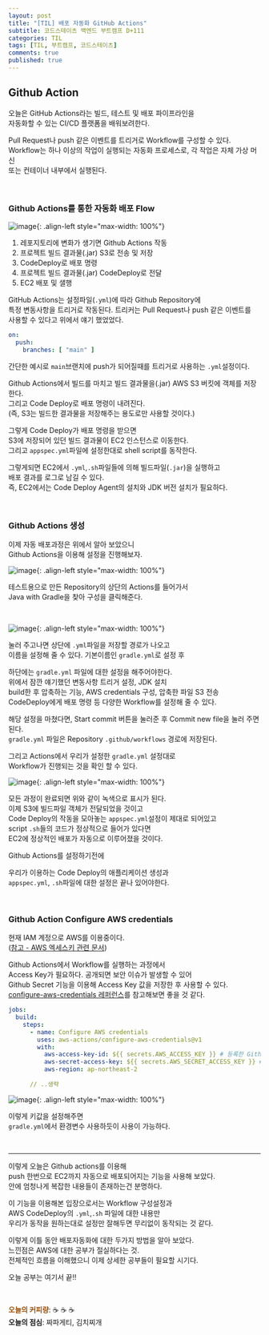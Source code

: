 ```yaml
---
layout: post
title: "[TIL] 배포 자동화 GitHub Actions"
subtitle: 코드스테이츠 백엔드 부트캠프 D+111
categories: TIL
tags: [TIL, 부트캠프, 코드스테이츠]
comments: true
published: true
---
```



## Github Action  

오늘은 GitHub Actions라는 빌드, 테스트 및 배포 파이프라인을  
자동화할 수 있는 CI/CD 플랫폼을 배워보려한다.  

Pull Request나 push 같은 이벤트를 트리거로 Workflow를 구성할 수 있다.  
Workflow는 하나 이상의 작업이 실행되는 자동화 프로세스로, 각 작업은 자체 가상 머신  
또는 컨테이너 내부에서 실행된다.  

<br/>

### Github Actions를 통한 자동화 배포 Flow

![image](https://user-images.githubusercontent.com/95069395/211198221-41e6c8bb-69ab-419e-abcc-7dea89e4820a.png){: .align-left style="max-width: 100%"}

1. 레포지토리에 변화가 생기면 Github Actions 작동
2. 프로젝트 빌드 결과물(.jar) S3로 전송 및 저장
3. CodeDeploy로 배포 명령
4. 프로젝트 빌드 결과물(.jar) CodeDeploy로 전달
5. EC2 배포 및 샐행

GitHub Actions는 설정파일(`.yml`)에 따라 Github Repository에  
특정 변동사항을 트리거로 작동된다. 트리커는 Pull Request나 push 같은 이벤트를  
사용할 수 있다고 위에서 얘기 했었었다.  
```yaml
on:
  push:
    branches: [ "main" ]
```  
간단한 예시로 `main`브랜치에 push가 되어질때를 트리거로 사용하는 `.yml`설정이다.  

Github Actions에서 빌드를 마치고 빌드 결과물을(.jar)  AWS S3 버킷에 객체를 저장한다.  
그리고 Code Deploy로 배포 명령이 내려진다.  
(즉, S3는 빌드한 결과물을 저장해주는 용도로만 사용할 것이다.)  

그렇게 Code Deploy가 배포 명령을 받으면  
S3에 저장되어 있던 빌드 결과물이 EC2 인스턴스로 이동한다.  
그리고 `appspec.yml`파일에 설정한대로 shell script를 동작한다.  

그렇게되면 EC2에서 `.yml`,`.sh`파일들에 의해 빌드파일(`.jar`)을 실행하고  
배포 결과를 로그로 남길 수 있다.  
즉, EC2에서는 Code Deploy Agent의 설치와 JDK 버전 설치가 필요하다.

<br/>

### Github Actions 생성  
이제 자동 배포과정은 위에서 알아 보았으니  
Github Actions을 이용해 설정을 진행해보자.

![image](https://user-images.githubusercontent.com/95069395/211198210-54183799-002d-4133-8186-38d7dab91234.png){: .align-left style="max-width: 100%"}


테스트용으로 만든 Repository의 상단의 Actions를 들어가서  
Java with Gradle을 찾아 구성을 클릭해준다.


<br/>

![image](https://user-images.githubusercontent.com/95069395/211198225-dc707086-d00e-4c10-af98-76c7d6edcab7.png){: .align-left style="max-width: 100%"}


눌러 주고나면 상단에 `.yml`파일을 저장할 경로가 나오고  
이름을 설정해 줄 수 있다. 기본이름인 `gradle.yml`로 설정 후  

하단에는 `gradle.yml` 파일에 대한 설정을 해주어야한다.  
위에서 잠깐 얘기했던 변동사항 트리거 설정, JDK 설치  
build한 후 압축하는 기능, AWS credentials 구성, 압축한 파일 S3 전송  
CodeDeploy에게 배포 명령 등 다양한 Workflow를 설정해 줄 수 있다.  

해당 설정을 마쳤다면, Start commit 버튼을 눌러준 후 Commit new file을 눌러 주면 된다.   
`gradle.yml` 파일은 Repository `.github/workflows` 경로에 저장된다.  

그리고 Actions에서 우리가 설정한 `gradle.yml` 설정대로  
Workflow가 진행되는 것을 확인 할 수 있다.


![image](https://user-images.githubusercontent.com/95069395/211198223-9ab8da01-83ea-4b09-a992-c8347042f5d2.png){: .align-left style="max-width: 100%"}

모든 과정이 완료되면 위와 같이 녹색으로 표시가 된다.  
이제 S3에 빌드파일 객체가 전달되었을 것이고  
Code Deploy의 작동을 모아놓는 `appspec.yml`설정이 제대로 되어있고  
script `.sh`들의 코드가 정상적으로 들어가 있다면  
EC2에 정상적인 배포가 자동으로 이루어졌을 것이다.

Github Actions를 설정하기전에


우리가 이용하는 Code Deploy의 애플리케이션 생성과  
`appspec.yml`, `.sh`파일에 대한 설정은 끝나 있어야한다.


<br/>

### Github Action Configure AWS credentials

현재 IAM 계정으로 AWS를 이용중이다.  
([참고 - AWS 엑세스키 관련 문서])

Github Actions에서 Workflow를 실행하는 과정에서  
Access Key가 필요하다. 공개되면 보안 이슈가 발생할 수 있어  
Github Secret 기능을 이용해 Access Key 값을 저장한 후 사용할 수 있다.  
[configure-aws-credentials 레퍼런스]를 참고해보면 좋을 것 같다.

```yaml
jobs:
  build:
    steps:      
      - name: Configure AWS credentials
        uses: aws-actions/configure-aws-credentials@v1
        with:
          aws-access-key-id: ${{ secrets.AWS_ACCESS_KEY }} # 등록한 Github Secret
          aws-secret-access-key: ${{ secrets.AWS_SECRET_ACCESS_KEY }} # 등록한 Github Secret
          aws-region: ap-northeast-2
     
      // ..생략
```

![image](https://user-images.githubusercontent.com/95069395/211198212-b1fff5ec-39c8-480d-ad7f-05b67fcb9b31.png){: .align-left style="max-width: 100%"}


이렇게 키값을 설정해주면  
`gradle.yml`에서 환경변수 사용하듯이 사용이 가능하다.


<br/>  

[참고 - AWS 엑세스키 관련 문서]: https://docs.aws.amazon.com/ko_kr/powershell/latest/userguide/pstools-appendix-sign-up.html
[configure-aws-credentials 레퍼런스]:https://github.com/aws-actions/configure-aws-credentials

---

이렇게 오늘은 Github actions를 이용해  
push 한번으로 EC2까지 자동으로 배포되어지는 기능을 사용해 보았다.  
안에 엄청나게 복잡한 내용들이 존재하는건 분명하다.  

이 기능을 이용해본 입장으로서는 Workflow 구성설정과  
AWS CodeDeploy의 `.yml`,`.sh` 파일에 대한 내용만  
우리가 동작을 원하는대로 설정만 잘해두면 무리없이 동작되는 것 같다.

이렇게 이틀 동안 배포자동화에 대한 두가지 방법을 알아 보았다.  
느낀점은 AWS에 대한 공부가 절실하다는 것.  
전체적인 흐름을 이해했으니 이제 상세한 공부들이 필요할 시기다.  

오늘 공부는 여기서 끝!!



<br/>  

<span style="color:#994C00">**오늘의 커피량**</span>: ☕️ ☕️ ☕️  
**오늘의 점심**: 짜파게티, 김치찌개